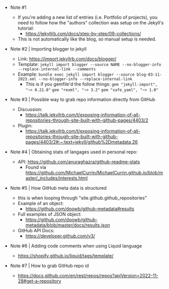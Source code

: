 
- Note #1
    - If you're adding a new list of entries (i.e. Portfolio of projects), you need to follow how the "authors" collection was setup on the Jekyll's tutorial:
        - https://jekyllrb.com/docs/step-by-step/09-collections/
    - This is not automatically like the blog, so manual setup is needed.

- Note #2 | Importing blogger to jekyll
    - Link: https://import.jekyllrb.com/docs/blogger/
    - Template:
        `jekyll import blogger --source NAME --no-blogger-info --replace-internal-link --comments`
    - Example:
        `bundle exec jekyll import blogger --source blog-03-11-2023.xml --no-blogger-info --replace-internal-link`
        - This is if you gemfile'd the follow things:
            `gem "jekyll-import", "~> 0.21.0"`
            `gem "rexml", "~> 3.2"`
            `gem "safe_yaml", "~> 1.0"`

- Note #3 | Possible way to grab repo information directly from GitHub
    - Discussion:
        - https://talk.jekyllrb.com/t/exposing-information-of-all-repositories-through-site-built-with-github-pages/4403/2
    - Plugin: 
        - https://talk.jekyllrb.com/t/exposing-information-of-all-repositories-through-site-built-with-github-pages/4403/2#:~:text=jekyll/github%2Dmetadata,26

- Note #4 | Obtaining stats of langages used in personal repo:
    - API: https://github.com/anuraghazra/github-readme-stats
        - Found via https://github.com/MichaelCurrin/MichaelCurrin.github.io/blob/master/_includes/interests.html

- Note #5 | How GitHub meta data is structured
    - this is when looping through "site.github.github_repositories"
    - Example of an object:
        - https://github.com/doowb/github-metadata#results
    - Full examples of JSON object:
        - https://github.com/doowb/github-metadata/blob/master/docs/results.json
    - GitHub API Docs:
        - https://developer.github.com/v3/

- Note #6 | Adding code comments when using Liquid language
    - https://shopify.github.io/liquid/tags/template/

- Note #7 | How to grab GitHub repo id
    - https://docs.github.com/en/rest/repos/repos?apiVersion=2022-11-28#get-a-repository